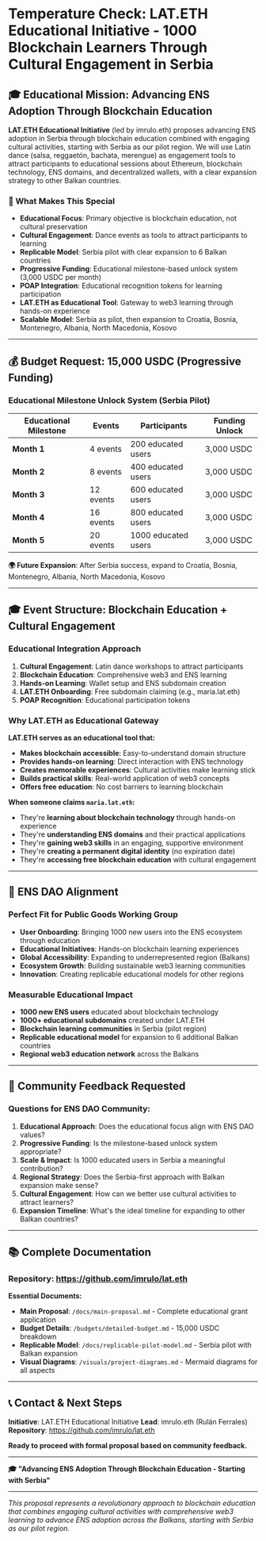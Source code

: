 # Temperature Check: LAT.ETH Educational Initiative - 1000 Blockchain Learners Through Cultural Engagement in Serbia

## 🎓 **Educational Mission: Advancing ENS Adoption Through Blockchain Education**

**LAT.ETH Educational Initiative** (led by imrulo.eth) proposes advancing ENS adoption in Serbia through blockchain education combined with engaging cultural activities, starting with Serbia as our pilot region. We will use Latin dance (salsa, reggaetón, bachata, merengue) as engagement tools to attract participants to educational sessions about Ethereum, blockchain technology, ENS domains, and decentralized wallets, with a clear expansion strategy to other Balkan countries.

### **🎯 What Makes This Special**
- **Educational Focus**: Primary objective is blockchain education, not cultural preservation
- **Cultural Engagement**: Dance events as tools to attract participants to learning
- **Replicable Model**: Serbia pilot with clear expansion to 6 Balkan countries
- **Progressive Funding**: Educational milestone-based unlock system (3,000 USDC per month)
- **POAP Integration**: Educational recognition tokens for learning participation
- **LAT.ETH as Educational Tool**: Gateway to web3 learning through hands-on experience
- **Scalable Model**: Serbia as pilot, then expansion to Croatia, Bosnia, Montenegro, Albania, North Macedonia, Kosovo

---

## 💰 **Budget Request: 15,000 USDC (Progressive Funding)**

### **Educational Milestone Unlock System (Serbia Pilot)**

| Educational Milestone | Events | Participants | Funding Unlock |
|----------------------|--------|--------------|----------------|
| **Month 1** | 4 events | 200 educated users | 3,000 USDC |
| **Month 2** | 8 events | 400 educated users | 3,000 USDC |
| **Month 3** | 12 events | 600 educated users | 3,000 USDC |
| **Month 4** | 16 events | 800 educated users | 3,000 USDC |
| **Month 5** | 20 events | 1000 educated users | 3,000 USDC |

**🌍 Future Expansion**: After Serbia success, expand to Croatia, Bosnia, Montenegro, Albania, North Macedonia, Kosovo

---

## 🎓 **Event Structure: Blockchain Education + Cultural Engagement**

### **Educational Integration Approach**
1. **Cultural Engagement**: Latin dance workshops to attract participants
2. **Blockchain Education**: Comprehensive web3 and ENS learning
3. **Hands-on Learning**: Wallet setup and ENS subdomain creation
4. **LAT.ETH Onboarding**: Free subdomain claiming (e.g., maria.lat.eth)
5. **POAP Recognition**: Educational participation tokens

### **Why LAT.ETH as Educational Gateway**
**LAT.ETH serves as an educational tool that:**
- **Makes blockchain accessible**: Easy-to-understand domain structure
- **Provides hands-on learning**: Direct interaction with ENS technology
- **Creates memorable experiences**: Cultural activities make learning stick
- **Builds practical skills**: Real-world application of web3 concepts
- **Offers free education**: No cost barriers to learning blockchain

**When someone claims `maria.lat.eth`:**
- They're **learning about blockchain technology** through hands-on experience
- They're **understanding ENS domains** and their practical applications
- They're **gaining web3 skills** in an engaging, supportive environment
- They're **creating a permanent digital identity** (no expiration date)
- They're **accessing free blockchain education** with cultural engagement

---

## 🌟 **ENS DAO Alignment**

### **Perfect Fit for Public Goods Working Group**
- **User Onboarding**: Bringing 1000 new users into the ENS ecosystem through education
- **Educational Initiatives**: Hands-on blockchain learning experiences
- **Global Accessibility**: Expanding to underrepresented region (Balkans)
- **Ecosystem Growth**: Building sustainable web3 learning communities
- **Innovation**: Creating replicable educational models for other regions

### **Measurable Educational Impact**
- **1000 new ENS users** educated about blockchain technology
- **1000+ educational subdomains** created under LAT.ETH
- **Blockchain learning communities** in Serbia (pilot region)
- **Replicable educational model** for expansion to 6 additional Balkan countries
- **Regional web3 education network** across the Balkans

---

## 🤝 **Community Feedback Requested**

### **Questions for ENS DAO Community:**
1. **Educational Approach**: Does the educational focus align with ENS DAO values?
2. **Progressive Funding**: Is the milestone-based unlock system appropriate?
3. **Scale & Impact**: Is 1000 educated users in Serbia a meaningful contribution?
4. **Regional Strategy**: Does the Serbia-first approach with Balkan expansion make sense?
5. **Cultural Engagement**: How can we better use cultural activities to attract learners?
6. **Expansion Timeline**: What's the ideal timeline for expanding to other Balkan countries?

---

## 📚 **Complete Documentation**

### **Repository**: https://github.com/imrulo/lat.eth

**Essential Documents:**
- **Main Proposal**: `/docs/main-proposal.md` - Complete educational grant application
- **Budget Details**: `/budgets/detailed-budget.md` - 15,000 USDC breakdown
- **Replicable Model**: `/docs/replicable-pilot-model.md` - Serbia pilot with Balkan expansion
- **Visual Diagrams**: `/visuals/project-diagrams.md` - Mermaid diagrams for all aspects

---

## 📞 **Contact & Next Steps**

**Initiative**: LAT.ETH Educational Initiative
**Lead**: imrulo.eth (Rulán Ferrales)
**Repository**: https://github.com/imrulo/lat.eth

**Ready to proceed with formal proposal based on community feedback.**

---

**🎓 "Advancing ENS Adoption Through Blockchain Education - Starting with Serbia"**

---

*This proposal represents a revolutionary approach to blockchain education that combines engaging cultural activities with comprehensive web3 learning to advance ENS adoption across the Balkans, starting with Serbia as our pilot region.*
